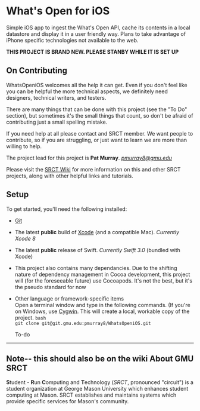 


What's Open for iOS
===

Simple iOS app to ingest the What's Open API, cache its contents in a local datastore and display it in a user friendly way. Plans to take advantage of iPhone specific technologies not available to the web. 



**THIS PROJECT IS BRAND NEW. PLEASE STANBY WHILE IT IS SET UP**




On Contributing
---

WhatsOpeniOS welcomes all the help it can get. Even if you don't feel like you can be helpful the more technical aspects, we definitely need designers, technical writers, and testers. 

There are many things that can be done with this project (see the "To Do" section), but sometimes it's the small things that count, so don't be afraid of contributing just a small spelling mistake.

If you need help at all please contact and SRCT member. We want people to contribute, so if you are struggling, or just want to learn we are more than willing to help.

The project lead for this project is **Pat Murray**. *pmurray8@gmu.edu*

Please visit the [SRCT Wiki](http://wiki.srct.gmu.edu/) for more information on this and other SRCT projects, along with other helpful links and tutorials.


Setup
---
To get started, you'll need the following installed:
* [Git](http://git-scm.com/book/en/Getting-Started-Installing-Git)

* The latest **public** build of [Xcode](https://developer.apple.com/xcode/) (and a compatible Mac). *Currently Xcode 8*

* The latest **public** release of Swift. *Currently Swift 3.0* (bundled with Xcode)

* This project also contains many dependancies. Due to the shifting nature of dependency management in Cocoa development, this project will (for the foreseeable future) use Cocoapods. It's not the best, but it's the pseudo standard for now 

* Other language or framework-specific items  
  Open a terminal window and type in the following commands. (If you're on Windows, use [Cygwin](http://www.cygwin.com/). This will create a local, workable copy of the project.
  ``bash``  
  ``git clone git@git.gmu.edu:pmurray8/WhatsOpeniOS.git``  

  To-do
---
Note-- this should also be on the wiki
About GMU SRCT
---
**S**tudent - **R**un **C**omputing and **T**echnology (*SRCT*, pronounced "circuit") is a student organization at George Mason University which enhances student computing at Mason. SRCT establishes and maintains systems which provide specific services for Mason's community.